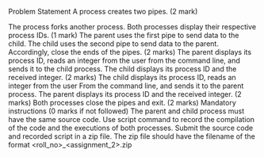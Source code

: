 Problem Statement
A process creates two pipes. (2 mark)


The process forks another process. Both processes display their respective process IDs. (1 mark)
The parent uses the first pipe to send data to the child. The child uses the second pipe to send data to the parent. Accordingly, close the ends of the pipes. (2 marks)
The parent displays its process ID, reads an integer from the user from the command line, and sends it to the child process. The child displays its process ID and the received integer. (2 marks)
The child displays its process ID, reads an integer from the user From the command line, and sends it to the parent process. The parent displays its process ID and the received integer. (2 marks)
Both processes close the pipes and exit. (2 marks)
Mandatory instructions (0 marks if not followed)
The parent and child process must have the same source code.
Use script command to record the compilation of the code and the executions of both processes.
Submit the source code and recorded script in a zip file. The zip file should have the filename of the format <roll_no>_<assignment_2>.zip
